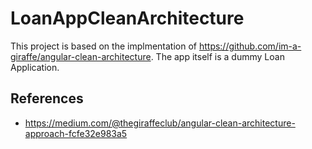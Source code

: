 # LoanAppCleanArchitecture

This project is based on the implmentation of https://github.com/im-a-giraffe/angular-clean-architecture. The app itself is a dummy Loan Application.

## References

- https://medium.com/@thegiraffeclub/angular-clean-architecture-approach-fcfe32e983a5
